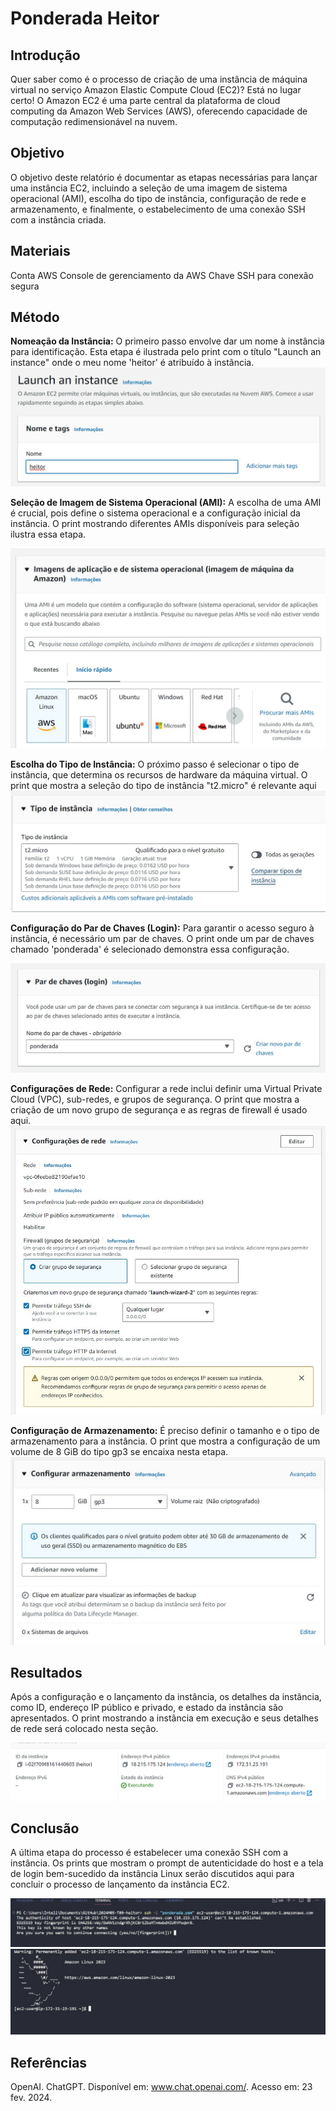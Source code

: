 # Ponderada Heitor

## Introdução

Quer saber como é o processo de criação de uma instância de máquina virtual no serviço Amazon Elastic Compute Cloud (EC2)? Está no lugar certo! O Amazon EC2 é uma parte central da plataforma de cloud computing da Amazon Web Services (AWS), oferecendo capacidade de computação redimensionável na nuvem.

## Objetivo

O objetivo deste relatório é documentar as etapas necessárias para lançar uma instância EC2, incluindo a seleção de uma imagem de sistema operacional (AMI), escolha do tipo de instância, configuração de rede e armazenamento, e finalmente, o estabelecimento de uma conexão SSH com a instância criada.

## Materiais

Conta AWS
Console de gerenciamento da AWS
Chave SSH para conexão segura

## Método

**Nomeação da Instância:** O primeiro passo envolve dar um nome à instância para identificação. Esta etapa é ilustrada pelo print com o título "Launch an instance" onde o meu nome 'heitor' é atribuído à instância.
<img src="./img/print1.png">

**Seleção de Imagem de Sistema Operacional (AMI):** A escolha de uma AMI é crucial, pois define o sistema operacional e a configuração inicial da instância. O print mostrando diferentes AMIs disponíveis para seleção ilustra essa etapa.

<img src="img/print2.png">

**Escolha do Tipo de Instância:** O próximo passo é selecionar o tipo de instância, que determina os recursos de hardware da máquina virtual. O print que mostra a seleção do tipo de instância "t2.micro" é relevante aqui <img src="img/print3.png">

**Configuração do Par de Chaves (Login):** Para garantir o acesso seguro à instância, é necessário um par de chaves. O print onde um par de chaves chamado 'ponderada' é selecionado demonstra essa configuração.

<img src="img/print4.png">

**Configurações de Rede:** Configurar a rede inclui definir uma Virtual Private Cloud (VPC), sub-redes, e grupos de segurança. O print que mostra a criação de um novo grupo de segurança e as regras de firewall é usado aqui.
<img src="img/print5.png">

**Configuração de Armazenamento:** É preciso definir o tamanho e o tipo de armazenamento para a instância. O print que mostra a configuração de um volume de 8 GiB do tipo gp3 se encaixa nesta etapa.
<img src="img/print6.png">
## Resultados

Após a configuração e o lançamento da instância, os detalhes da instância, como ID, endereço IP público e privado, e estado da instância são apresentados. O print mostrando a instância em execução e seus detalhes de rede será colocado nesta seção.

<img src="img/print7.png">

## Conclusão

A última etapa do processo é estabelecer uma conexão SSH com a instância. Os prints que mostram o prompt de autenticidade do host e a tela de login bem-sucedido da instância Linux serão discutidos aqui para concluir o processo de lançamento da instância EC2.

<img src="img/print8.png">
<img src="img/print9.png">

## Referências

OpenAI. ChatGPT. Disponível em: www.chat.openai.com/. Acesso em: 23 fev. 2024.
